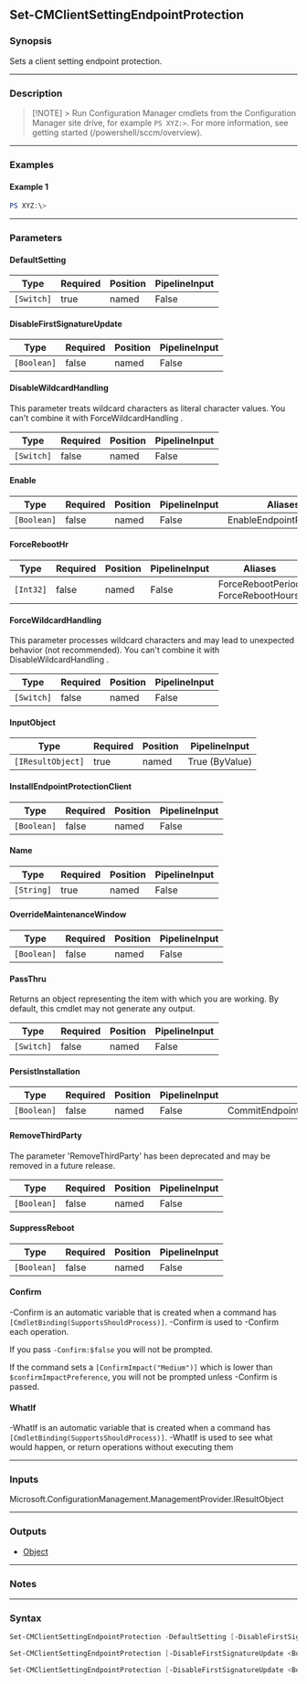 Set-CMClientSettingEndpointProtection
-------------------------------------




### Synopsis
Sets a client setting endpoint protection.



---


### Description

> [!NOTE] > Run Configuration Manager cmdlets from the Configuration Manager site drive, for example `PS XYZ:>`. For more information, see getting started (/powershell/sccm/overview).



---


### Examples
#### Example 1
```PowerShell
PS XYZ:\>
```



---


### Parameters
#### **DefaultSetting**








|Type      |Required|Position|PipelineInput|
|----------|--------|--------|-------------|
|`[Switch]`|true    |named   |False        |



#### **DisableFirstSignatureUpdate**








|Type       |Required|Position|PipelineInput|
|-----------|--------|--------|-------------|
|`[Boolean]`|false   |named   |False        |



#### **DisableWildcardHandling**

This parameter treats wildcard characters as literal character values. You can't combine it with ForceWildcardHandling .






|Type      |Required|Position|PipelineInput|
|----------|--------|--------|-------------|
|`[Switch]`|false   |named   |False        |



#### **Enable**








|Type       |Required|Position|PipelineInput|Aliases                 |
|-----------|--------|--------|-------------|------------------------|
|`[Boolean]`|false   |named   |False        |EnableEndpointProtection|



#### **ForceRebootHr**








|Type     |Required|Position|PipelineInput|Aliases                               |
|---------|--------|--------|-------------|--------------------------------------|
|`[Int32]`|false   |named   |False        |ForceRebootPeriod<br/>ForceRebootHours|



#### **ForceWildcardHandling**

This parameter processes wildcard characters and may lead to unexpected behavior (not recommended). You can't combine it with DisableWildcardHandling .






|Type      |Required|Position|PipelineInput|
|----------|--------|--------|-------------|
|`[Switch]`|false   |named   |False        |



#### **InputObject**








|Type             |Required|Position|PipelineInput |
|-----------------|--------|--------|--------------|
|`[IResultObject]`|true    |named   |True (ByValue)|



#### **InstallEndpointProtectionClient**








|Type       |Required|Position|PipelineInput|
|-----------|--------|--------|-------------|
|`[Boolean]`|false   |named   |False        |



#### **Name**








|Type      |Required|Position|PipelineInput|
|----------|--------|--------|-------------|
|`[String]`|true    |named   |False        |



#### **OverrideMaintenanceWindow**








|Type       |Required|Position|PipelineInput|
|-----------|--------|--------|-------------|
|`[Boolean]`|false   |named   |False        |



#### **PassThru**

Returns an object representing the item with which you are working. By default, this cmdlet may not generate any output.






|Type      |Required|Position|PipelineInput|
|----------|--------|--------|-------------|
|`[Switch]`|false   |named   |False        |



#### **PersistInstallation**








|Type       |Required|Position|PipelineInput|Aliases                                   |
|-----------|--------|--------|-------------|------------------------------------------|
|`[Boolean]`|false   |named   |False        |CommitEndpointProtectionClientInstallation|



#### **RemoveThirdParty**

The parameter 'RemoveThirdParty' has been deprecated and may be removed in a future release.






|Type       |Required|Position|PipelineInput|
|-----------|--------|--------|-------------|
|`[Boolean]`|false   |named   |False        |



#### **SuppressReboot**








|Type       |Required|Position|PipelineInput|
|-----------|--------|--------|-------------|
|`[Boolean]`|false   |named   |False        |



#### **Confirm**
-Confirm is an automatic variable that is created when a command has ```[CmdletBinding(SupportsShouldProcess)]```.
-Confirm is used to -Confirm each operation.

If you pass ```-Confirm:$false``` you will not be prompted.


If the command sets a ```[ConfirmImpact("Medium")]``` which is lower than ```$confirmImpactPreference```, you will not be prompted unless -Confirm is passed.

#### **WhatIf**
-WhatIf is an automatic variable that is created when a command has ```[CmdletBinding(SupportsShouldProcess)]```.
-WhatIf is used to see what would happen, or return operations without executing them


---


### Inputs
Microsoft.ConfigurationManagement.ManagementProvider.IResultObject





---


### Outputs
* [Object](https://learn.microsoft.com/en-us/dotnet/api/System.Object)






---


### Notes




---


### Syntax
```PowerShell
Set-CMClientSettingEndpointProtection -DefaultSetting [-DisableFirstSignatureUpdate <Boolean>] [-DisableWildcardHandling] [-Enable <Boolean>] [-ForceRebootHr <Int32>] [-ForceWildcardHandling] [-InstallEndpointProtectionClient <Boolean>] [-OverrideMaintenanceWindow <Boolean>] [-PassThru] [-PersistInstallation <Boolean>] [-RemoveThirdParty <Boolean>] [-SuppressReboot <Boolean>] [-Confirm] [-WhatIf] [<CommonParameters>]
```
```PowerShell
Set-CMClientSettingEndpointProtection [-DisableFirstSignatureUpdate <Boolean>] [-DisableWildcardHandling] [-Enable <Boolean>] [-ForceRebootHr <Int32>] [-ForceWildcardHandling] -InputObject <IResultObject> [-InstallEndpointProtectionClient <Boolean>] [-OverrideMaintenanceWindow <Boolean>] [-PassThru] [-PersistInstallation <Boolean>] [-RemoveThirdParty <Boolean>] [-SuppressReboot <Boolean>] [-Confirm] [-WhatIf] [<CommonParameters>]
```
```PowerShell
Set-CMClientSettingEndpointProtection [-DisableFirstSignatureUpdate <Boolean>] [-DisableWildcardHandling] [-Enable <Boolean>] [-ForceRebootHr <Int32>] [-ForceWildcardHandling] [-InstallEndpointProtectionClient <Boolean>] -Name <String> [-OverrideMaintenanceWindow <Boolean>] [-PassThru] [-PersistInstallation <Boolean>] [-RemoveThirdParty <Boolean>] [-SuppressReboot <Boolean>] [-Confirm] [-WhatIf] [<CommonParameters>]
```
